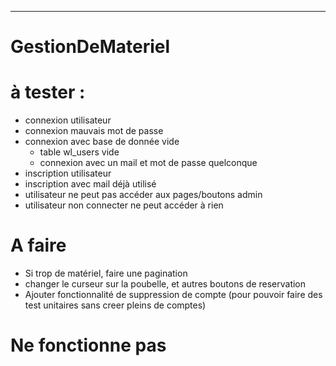 ***
# **GestionDeMateriel**

# à tester :

- connexion utilisateur
- connexion mauvais mot de passe
- connexion avec base de donnée vide
  - table wl_users vide
  - connexion avec un mail et mot de passe quelconque
- inscription utilisateur
- inscription avec mail déjà utilisé
- utilisateur ne peut pas accéder aux pages/boutons admin
- utilisateur non connecter ne peut accéder à rien


# A faire
- Si trop de matériel, faire une pagination
- changer le curseur sur la poubelle, et autres boutons de reservation
- Ajouter fonctionnalité de suppression de compte (pour pouvoir faire des test unitaires sans creer pleins de comptes)

# Ne fonctionne pas


